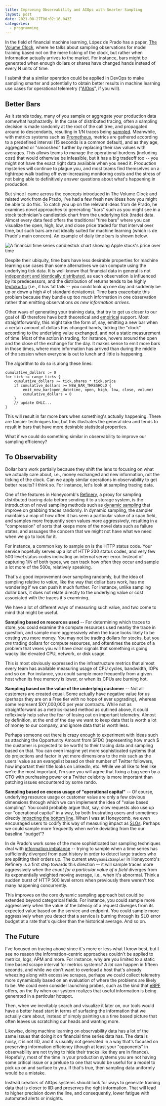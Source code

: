 ```yaml
---
title: Improving Observability and AIOps with Smarter Sampling
layout: post
date: 2021-08-27T06:02:16.043Z
categories:
  - programming
---
```

In the field of financial machine learning, López de Prado has a paper, [The Volume Clock](https://papers.ssrn.com/sol3/papers.cfm?abstract_id=2034858), where he talks about sampling observations for model training based not on the mere ticking of the clock, but rather when information actually arrives to the market. For instance, bars might be generated when enough dollars or shares have changed hands instead of every N units of time.

I submit that a similar operation could be applied in DevOps to make sampling smarter and potentially to obtain better results in machine learning use cases for operational telemetry ("[AIOps](https://www.gartner.com/smarterwithgartner/how-to-get-started-with-aiops/)", if you will).

## Better Bars

As it stands today, many of you sample or aggregate your production data somewhat haphazardly. In the case of distributed tracing, often a sampling decision is made randomly at the root of the call tree, and propagated around to descendants, resulting in 1/N traces being [sampled](https://www.jaegertracing.io/docs/1.25/sampling/). Meanwhile, with metrics systems such as [Prometheus](https://prometheus.io/), metrics are gathered according to a predefined interval (15 seconds is a common default), and as they age, aggregated or "smooshed" further by replacing their raw values with averages. This allows teams to manage the operational burdens (including cost) that would otherwise be infeasible, but it has a big tradeoff too -- you might not have the exact right data available when you need it. Production mysteries will continue to plague you, and most teams find themselves on a tightrope walk trading off ever-increasing monitoring costs and the stress of not being able to definitively answer questions about what's happening in production.

But since I came across the concepts introduced in The Volume Clock and related work from de Prado, I've had a few fresh new ideas how you might be able to do this. To catch you up on the relevant ideas from de Prado, he examines novel approaches to generating "bars" such as you might see in a stock technician's candlestick chart from the underlying tick (trade) data. Almost every data feed offers the traditional "time bars" where you can visualize the open, high, low, and close price traded for that interval over time, but such bars are not ideally suited for machine learning (which is de Prado's main concern). An example of daily time bars is shown below.

![A financial time series candlestick chart showing Apple stock's price over time](/static/images/candlestick.png "Time bars are generated once a uniform interval of time has passed")

Despite their ubiquity, time bars have less desirable properties for machine learning use cases than some alternatives we can compute using the underlying tick data. It is well known that financial data in general is not [independent and identically distributed](https://en.wikipedia.org/wiki/Independent_and_identically_distributed_random_variables), as each observation is influenced by its predecessors, and the distribution of returns tends to be highly [leptokurtic](https://en.wikipedia.org/wiki/Fat-tailed_distribution) (i.e., it has fat tails -- you could look up one day and suddenly be up or down a high # of standard deviations). Time bars exacerbate this problem because they bundle up too much information in one observation rather than emitting observations *as new information arrives*.

Other ways of generating your training data, that try to get us closer to our goal of IID   therefore have both theoretical and [empirical](https://towardsdatascience.com/information-driven-bars-for-financial-machine-learning-imbalance-bars-dda9233058f0) support. Most straightforwardly, this might take the form of, say, emitting a new bar when a certain amount of dollars has changed hands, ticking the "clock" according to the underlying value exchanged, and not a static measurement of time. Most of the action in trading, for instance, hovers around the open and the close of the exchange for the day. It makes sense to emit more bars in those times, where more information has arrived than during the middle of the session when everyone is out to lunch and little is happening.

The algorithm to do so is along these lines:

```
cumulative_dollars := 0
for tick := range ticks {
    cumulative_dollars += tick.shares * tick.price
    if cumulative_dollars >= NEW_BAR_THRESHOLD {
        emit_new_bar(open_datetime, open, high, low, close, volume)
        cumulative_dollars = 0
    }
    // update OHLC...
}
```

This will result in far more bars when something's actually happening. There are fancier techniques too, but this illustrates the general idea and tends to result in bars that have more desirable statistical properties.

What if we could do something similar in observability to improve our sampling efficiency?

## To Observability

Dollar bars work partially because they shift the lens to focusing on what we actually care about, i.e., money exchanged and new information, not the ticking of the clock. Can we apply similar operations in observability to get better results? I think so. For instance, let's look at sampling tracing data.

One of the features in Honeycomb's [Refinery](https://github.com/honeycombio/refinery), a proxy for sampling distributed tracing data before sending it to a storage system, is the introduction of novel sampling methods such as [dynamic sampling](https://docs.honeycomb.io/manage-data-volume/refinery/sampling-methods/#dynamic-sampling) that improve on grabbing traces randomly. In dynamic sampling, the sampler maintains a map of how often it has seen a particular value of a span field, and samples more frequently seen values more aggressively, resulting in a "compression" of sorts that keeps more of the novel data such as failure states, and assuages the concern that we might not have what we need when we go to look for it.

For instance, a common key to sample on is the HTTP status code. Your service hopefully serves up a lot of HTTP 200 status codes, and very few 500 level status codes indicating an internal server error. Instead of capturing 1/N of both types, we can track how often they occur and sample a lot more of the 500s, relatively speaking.

That's a good improvement over sampling randomly, but the idea of sampling relative to _value_, like the way that dollar bars work, has me wondering if we can push it much further. For instance, unlike sampling dollar bars, it does not relate directly to the underlying value or cost associated with the traces it's examining.

We have a lot of different ways of measuring such value, and two come to mind that might be useful.

**Sampling based on resources used** -- For determining which traces to store, you could examine the compute resources used nearby the trace in question, and sample more aggressively when the trace looks likely to be costing you more money. You may not be trading dollars for stocks, but you _are_ trading dollars for compute resources, and oftentimes the source of a problem that vexes you will have clear signals that something is going wacky like elevated CPU, network, or disk usage.

This is most obviously expressed in the infrastructure metrics that almost every team has available measuring usage of CPU cycles, bandwidth, IOPs and so on. For instance, you could sample more frequently from a given host when its free memory is lower, or when its CPUs are burning hot.

**Sampling based on the value of the underlying customer** -- Not all customers are created equal. Some actually have negative value for us (perhaps they are on a Free tier with no hope of ever upgrading), whereas some represent $XY,000,000 per year contracts. While not as straightforward as a metrics-based method as outlined above, it could reflexively help solve the fear of losing out on important telemetry. Almost by definition, at the end of the day we want to keep data that is worth a lot of money to our company, and ignore data that is worth less.

Perhaps someone out there is crazy enough to experiment with ideas such as attaching the Opportunity Amount from SFDC (representing how much $ the customer is projected to be worth) to their tracing data and sampling based on that. You can even imagine yet more sophisticated systems that do projections and factor in yet more dimensions to the mix such as the users' value as an evangelist based on their number of Twitter followers, how important their title looks on LinkedIn, etc. While we all like to feel like we're the most important, I'm sure you will agree that fixing a bug seen by a CTO with purchasing power or a Twitter celebrity is more important than patching issues encountered by some rando.

**Sampling based on excess usage of "operational capital"** -- Of course, underlying resource usage or customer value are only a few obvious dimensions through which we can implement the idea of "value based sampling". You could probably argue that, say, slow requests also use up our "operational capital" in a way, by both frustrating users and sometimes directly [impacting the bottom line](https://www.gigaspaces.com/blog/amazon-found-every-100ms-of-latency-cost-them-1-in-sales). When I was at Honeycomb, we even encouraged users to codify this way of measuring impact as [SLOs](https://www.honeycomb.io/slo). Perhaps we could sample more frequently when we're deviating from the our baseline "budget"?

In de Prado's work some of the more sophisticated bar sampling techniques deal with [information imbalance](https://towardsdatascience.com/information-driven-bars-for-financial-machine-learning-imbalance-bars-dda9233058f0) -- trying to sample when a time series has sufficiently diverged from past history in order to detect large traders who are splitting their orders up. The current `EMADynamicSampler` in Honeycomb's Refinery is a first step towards this direction -- it will sample traces more aggressively when the _count for a particular value of a field_ diverges from its exponentially weighted moving average, i.e., when it's abnormal. Think a sudden burst of HTTP 500 level errors when previously there weren't too many happening concurrently.

This improves on the core dynamic sampling approach but could be extended beyond categorical fields. For instance, you could sample more aggressively when the value of the latency of a request diverges from its expected value based on the service and endpoint. You could sample more aggressively when you detect that a service is burning through its SLO error budget at a rate that's quicker than the historical average. And so on.

## The Future

I've focused on tracing above since it's more or less what I know best, but I see no reason the information-centric approaches couldn't be applied to metrics, logs, APM and more. For instance, why are you limited to a static time based scrape interval for metrics systems? _A lot_ can happen in fifteen seconds, and while we don't want to overload a host that's already wheezing along with excessive scrapes, perhaps we could collect telemetry more dynamically based on an evaluation of where the problems are likely to be. We could even consider launching probes, such as the kind that [eBPF](https://ebpf.io/) offers, on the fly when our system realizes that useful information is being generated in a particular hotspot.

Then, when we inevitably search and visualize it later on, our tools would have a better head start in terms of surfacing the information that we actually care about, instead of simply painting us a time based picture that often leaves us scratching our heads and wanting more.

Likewise, doing machine learning on observability data has a lot of the same issues that doing it on financial time series data has. The data is noisy, it is not IID, and it is usually not generated in a way that's focused on preserving information efficiency (though at least your "opponents" in observability are not trying to hide their tracks like they are in finance). Hopefully, most of the time in your production systems you are not having some critical issue or a prelude to one that would be useful for a model to pick up on and surface to you. If that's true, then sampling data uniformly would be a mistake.

Instead creators of AIOps systems should look for ways to generate training data that is closer to IID and preserves the right information. That will lead to higher precision down the line, and consequently, lower fatigue with automated alerts or insights.